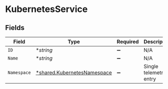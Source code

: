 # KubernetesService


## Fields

| Field                                                                            | Type                                                                             | Required                                                                         | Description                                                                      |
| -------------------------------------------------------------------------------- | -------------------------------------------------------------------------------- | -------------------------------------------------------------------------------- | -------------------------------------------------------------------------------- |
| `ID`                                                                             | **string*                                                                        | :heavy_minus_sign:                                                               | N/A                                                                              |
| `Name`                                                                           | **string*                                                                        | :heavy_minus_sign:                                                               | N/A                                                                              |
| `Namespace`                                                                      | [*shared.KubernetesNamespace](../../../pkg/models/shared/kubernetesnamespace.md) | :heavy_minus_sign:                                                               | Single telemetry entry                                                           |
